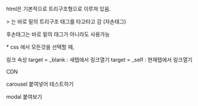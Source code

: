 html은 기본적으로 트리구조형으로 이루져 있음.

 



\> 는 바로 밑의 트리구조 태그를 타고타고 감 (자손태그)

후손태그는 바로 밑의 태그가 아니라도 사용가능 



\* css 에서 모든것을 선택할 때,



링크 속성 target = _blank : 새탭에서 링크열기
target = _self : 현재탭에서 링크열기



CDN 



carousel 붙여넣어 테스트하기

modal 붙여보기